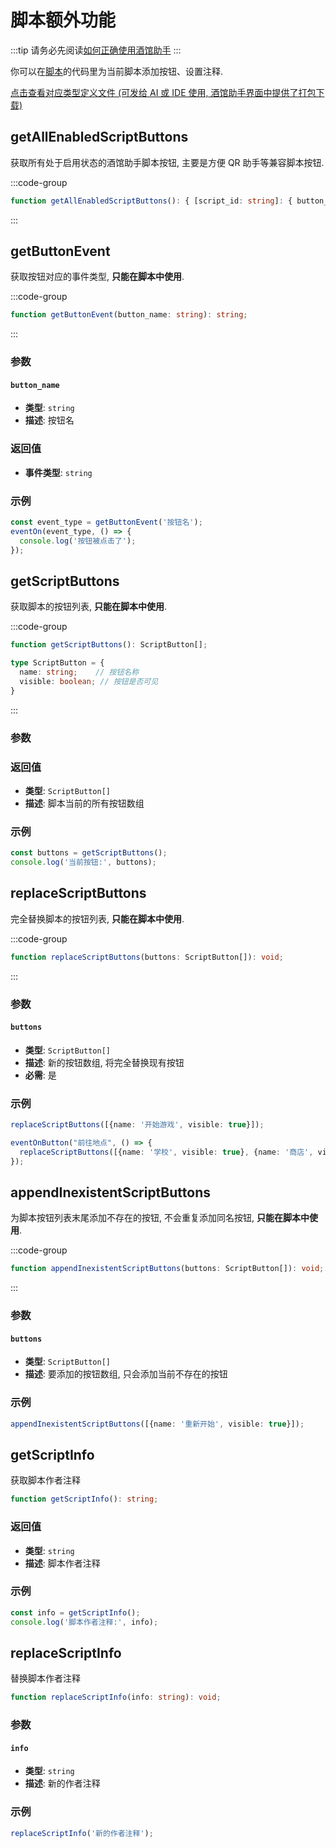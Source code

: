 # 脚本额外功能

:::tip
请务必先阅读[如何正确使用酒馆助手](/guide/基本用法/如何正确使用酒馆助手.md)
:::

你可以在[脚本](/guide/基本用法/脚本库)的代码里为当前脚本添加按钮、设置注释.

[点击查看对应类型定义文件 (可发给 AI 或 IDE 使用, 酒馆助手界面中提供了打包下载)](https://github.com/N0VI028/JS-Slash-Runner/blob/main/%40types/iframe/script.d.ts)

<CustomTOC />

## getAllEnabledScriptButtons

获取所有处于启用状态的酒馆助手脚本按钮, 主要是方便 QR 助手等兼容脚本按钮.

:::code-group

```ts [getAllEnabledScriptButtons]
function getAllEnabledScriptButtons(): { [script_id: string]: { button_id: string; button_name: string }[] };
```

:::

## getButtonEvent <Badge type="warning" text="🚫TavernHelper" />

获取按钮对应的事件类型, **只能在脚本中使用**.

:::code-group

```ts [getButtonEvent]
function getButtonEvent(button_name: string): string;
```

:::

### 参数

#### `button_name`

- **类型**: `string`
- **描述**: 按钮名

### 返回值

- **事件类型**: `string`

### 示例

```ts
const event_type = getButtonEvent('按钮名');
eventOn(event_type, () => {
  console.log('按钮被点击了');
});
```

## getScriptButtons <Badge type="warning" text="🚫TavernHelper" />

获取脚本的按钮列表, **只能在脚本中使用**.

:::code-group

```ts [getScriptButtons]
function getScriptButtons(): ScriptButton[];
```

```ts [ScriptButton]
type ScriptButton = {
  name: string;    // 按钮名称
  visible: boolean; // 按钮是否可见
}
```

:::

### 参数

### 返回值

- **类型**: `ScriptButton[]`
- **描述**: 脚本当前的所有按钮数组

### 示例

```ts [获取当前脚本的按钮设置]
const buttons = getScriptButtons();
console.log('当前按钮:', buttons);
```

## replaceScriptButtons <Badge type="warning" text="🚫TavernHelper" />

完全替换脚本的按钮列表, **只能在脚本中使用**.

:::code-group

```ts [replaceScriptButtons]
function replaceScriptButtons(buttons: ScriptButton[]): void;
```

:::

### 参数

#### `buttons`

- **类型**: `ScriptButton[]`
- **描述**: 新的按钮数组, 将完全替换现有按钮
- **必需**: 是

### 示例

```ts [设置脚本按钮为一个"开始游戏"按钮]
replaceScriptButtons([{name: '开始游戏', visible: true}]);
```

```ts [点击"前往地点"按钮后, 切换为地点选项按钮]
eventOnButton("前往地点", () => {
  replaceScriptButtons([{name: '学校', visible: true}, {name: '商店', visible: true}]);
});
```

## appendInexistentScriptButtons <Badge type="warning" text="🚫TavernHelper" />

为脚本按钮列表末尾添加不存在的按钮, 不会重复添加同名按钮, **只能在脚本中使用**.

:::code-group

```ts [appendInexistentScriptButtons]
function appendInexistentScriptButtons(buttons: ScriptButton[]): void;
```

:::

### 参数

#### `buttons`

- **类型**: `ScriptButton[]`
- **描述**: 要添加的按钮数组, 只会添加当前不存在的按钮

### 示例

```ts [新增 "重新开始" 按钮]
appendInexistentScriptButtons([{name: '重新开始', visible: true}]);
```

## getScriptInfo <Badge type="warning" text="🚫TavernHelper" />

获取脚本作者注释

```ts
function getScriptInfo(): string;
```

### 返回值

- **类型**: `string`
- **描述**: 脚本作者注释

### 示例

```ts [获取脚本作者注释]
const info = getScriptInfo();
console.log('脚本作者注释:', info);
```

## replaceScriptInfo <Badge type="warning" text="🚫TavernHelper" />

替换脚本作者注释

```ts
function replaceScriptInfo(info: string): void;
```

### 参数

#### `info`

- **类型**: `string`
- **描述**: 新的作者注释

### 示例

```ts [替换脚本作者注释]
replaceScriptInfo('新的作者注释');
```
